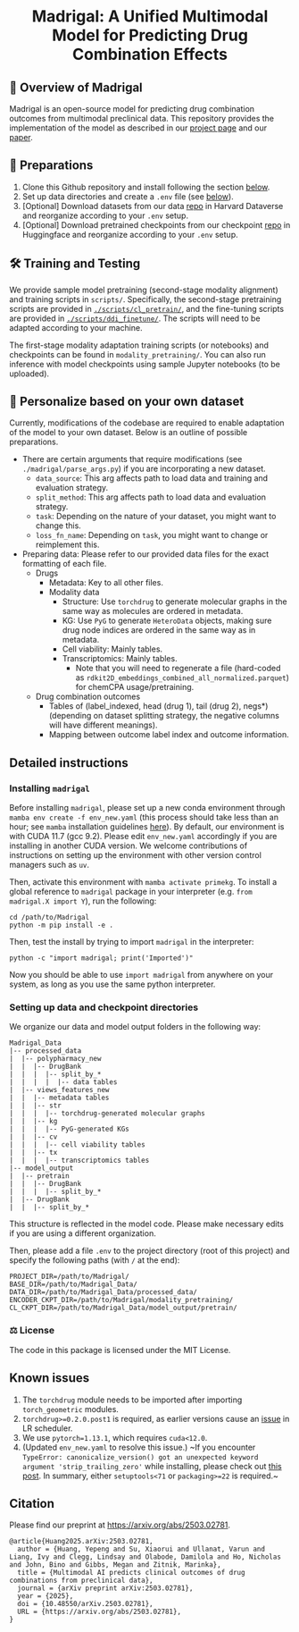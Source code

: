 <h1 align="center">
  Madrigal: A Unified Multimodal Model for Predicting Drug Combination Effects
</h1>

## 👀 Overview of Madrigal

Madrigal is an open-source model for predicting drug combination outcomes from multimodal preclinical data. This repository provides the implementation of the model as described in our [project page](https://zitniklab.hms.harvard.edu/projects/Madrigal/) and our [paper](https://arxiv.org/abs/2503.02781). 

## 🚀 Preparations

1. Clone this Github repository and install following the section [below](#installing-madrigal).
2. Set up data directories and create a `.env` file (see [below](#setting-up-data-and-checkpoint-directories)).
3. [Optional] Download datasets from our data [repo](https://doi.org/10.7910/DVN/ZFTW3J) in Harvard Dataverse and reorganize according to your `.env` setup.
4. [Optional] Download pretrained checkpoints from our checkpoint [repo](https://huggingface.co/mims-harvard/Madrigal/tree/main) in Huggingface and reorganize according to your `.env` setup.

## 🛠️ Training and Testing

We provide sample model pretraining (second-stage modality alignment) and training scripts in `scripts/`. Specifically, the second-stage pretraining scripts are provided in [`./scripts/cl_pretrain/`](https://github.com/mims-harvard/Madrigal/tree/main/scripts/cl_pretrain), and the fine-tuning scripts are provided in [`./scripts/ddi_finetune/`](https://github.com/mims-harvard/Madrigal/tree/main/scripts/ddi_finetune). The scripts will need to be adapted according to your machine. 

The first-stage modality adaptation training scripts (or notebooks) and checkpoints can be found in `modality_pretraining/`. You can also run inference with model checkpoints using sample Jupyter notebooks (to be uploaded).

## 🌟 Personalize based on your own dataset

Currently, modifications of the codebase are required to enable adaptation of the model to your own dataset. Below is an outline of possible preparations.
- There are certain arguments that require modifications (see `./madrigal/parse_args.py`) if you are incorporating a new dataset.
  - `data_source`: This arg affects path to load data and training and evaluation strategy.
  - `split_method`: This arg affects path to load data and evaluation strategy.
  - `task`: Depending on the nature of your dataset, you might want to change this.
  - `loss_fn_name`: Depending on `task`, you might want to change or reimplement this.
- Preparing data: Please refer to our provided data files for the exact formatting of each file.
  - Drugs
    - Metadata: Key to all other files.
    - Modality data
      - Structure: Use `torchdrug` to generate molecular graphs in the same way as molecules are ordered in metadata.
      - KG: Use `PyG` to generate `HeteroData` objects, making sure drug node indices are ordered in the same way as in metadata.
      - Cell viability: Mainly tables.
      - Transcriptomics: Mainly tables.
        - Note that you will need to regenerate a file (hard-coded as `rdkit2D_embeddings_combined_all_normalized.parquet`) for chemCPA usage/pretraining.
  - Drug combination outcomes
    - Tables of (label_indexed, head (drug 1), tail (drug 2), negs*) (depending on dataset splitting strategy, the negative columns will have different meanings).
    - Mapping between outcome label index and outcome information.

## Detailed instructions

### Installing `madrigal`
Before installing `madrigal`, please set up a new conda environment through `mamba env create -f env_new.yaml` (this process should take less than an hour; see `mamba` installation guidelines [here](https://mamba.readthedocs.io/en/latest/installation/mamba-installation.html)). By default, our environment is with CUDA 11.7 (gcc 9.2). Please edit `env_new.yaml` accordingly if you are installing in another CUDA version. We welcome contributions of instructions on setting up the environment with other version control managers such as `uv`.

Then, activate this environment with `mamba activate primekg`. To install a global reference to `madrigal` package in your interpreter (e.g. `from madrigal.X import Y`), run the following:
```
cd /path/to/Madrigal
python -m pip install -e .
```
Then, test the install by trying to import `madrigal` in the interpreter:
```
python -c "import madrigal; print('Imported')" 
```
Now you should be able to use `import madrigal` from anywhere on your system, as long as you use the same python interpreter.  

### Setting up data and checkpoint directories
We organize our data and model output folders in the following way:
```
Madrigal_Data
|-- processed_data
|  |-- polypharmacy_new
|  |  |-- DrugBank
|  |  |  |-- split_by_*
|  |  |  |  |-- data tables
|  |-- views_features_new
|  |  |-- metadata tables
|  |  |-- str
|  |  |  |-- torchdrug-generated molecular graphs
|  |  |-- kg
|  |  |  |-- PyG-generated KGs
|  |  |-- cv
|  |  |  |-- cell viability tables
|  |  |-- tx
|  |  |  |-- transcriptomics tables
|-- model_output
|  |-- pretrain
|  |  |-- DrugBank
|  |  |  |-- split_by_*
|  |-- DrugBank
|  |  |-- split_by_*
```
This structure is reflected in the model code. Please make necessary edits if you are using a different organization.

Then, please add a file `.env` to the project directory (root of this project) and specify the following paths (with `/` at the end):
```
PROJECT_DIR=/path/to/Madrigal/
BASE_DIR=/path/to/Madrigal_Data/
DATA_DIR=/path/to/Madrigal_Data/processed_data/
ENCODER_CKPT_DIR=/path/to/Madrigal/modality_pretraining/
CL_CKPT_DIR=/path/to/Madrigal_Data/model_output/pretrain/
```

### ⚖️ License

The code in this package is licensed under the MIT License. 

## Known issues
1. The `torchdrug` module needs to be imported after importing `torch_geometric` modules.
2. `torchdrug>=0.2.0.post1` is required, as earlier versions cause an [issue](https://github.com/DeepGraphLearning/torchdrug/issues/148) in LR scheduler.
3. We use `pytorch=1.13.1`, which requires `cuda<12.0`.
4. (Updated `env_new.yaml` to resolve this issue.) ~If you encounter `TypeError: canonicalize_version() got an unexpected keyword argument 'strip_trailing_zero'` while installing, please check out [this post](https://github.com/pypa/setuptools/issues/4483). In summary, either `setuptools<71` or `packaging>=22` is required.~

## Citation
Please find our preprint at https://arxiv.org/abs/2503.02781.
```
@article{Huang2025.arXiv:2503.02781,
  author = {Huang, Yepeng and Su, Xiaorui and Ullanat, Varun and Liang, Ivy and Clegg, Lindsay and Olabode, Damilola and Ho, Nicholas and John, Bino and Gibbs, Megan and Zitnik, Marinka},
  title = {Multimodal AI predicts clinical outcomes of drug combinations from preclinical data},
  journal = {arXiv preprint arXiv:2503.02781},
  year = {2025},
  doi = {10.48550/arXiv.2503.02781},
  URL = {https://arxiv.org/abs/2503.02781},
}
```
